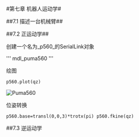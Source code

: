 #第七章 机器人运动学#

##7.1 描述一台机械臂##

##7.2 正运动学##

创建一个名为_p560_的SerialLink对象

'''
mdl_puma560
'''

绘图

`p560.plot(qz)`

![Puma560](.../pictures/Puma560p1.png)

位姿转换

`p560.base=transl(0,0,3)*trotx(pi)
p560.fkine(qz)`

##7.3 逆运动学
